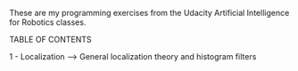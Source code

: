 These are my programming exercises from the Udacity Artificial Intelligence for Robotics classes.

TABLE OF CONTENTS

1 - Localization --> General localization theory and histogram filters
